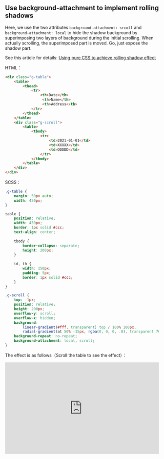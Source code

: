 ## Use background-attachment to implement rolling shadows

Here, we use the two attributes `background-attachment: srcoll` and `background-attachment: local` to hide the shadow background by superimposing two layers of background during the initial scrolling. When actually scrolling, the superimposed part is moved. Go, just expose the shadow part.

See this article for details: [Using pure CSS to achieve rolling shadow effect](https://juejin.cn/post/6913725602428600334)

HTML：

```html
<div class="g-table">
    <table>
        <thead>
            <tr>
                <th>Date</th>
                 <th>Name</th>
                 <th>Address</th>
            </tr>    
        </thead>
    </table>
    <div class="g-scroll">
        <table>
            <tbody>
                <tr>
                    <td>2021-01-01</td>
                    <td>XXXXX</td>
                    <td>DDDDD</td>
                </tr>    
            </tbody>
        </table>
    </div>
</div>
```

SCSS：
```scss
.g-table {
    margin: 50px auto;
    width: 450px;
}

table {
    position: relative;
    width: 450px;
    border: 1px solid #ccc;
    text-align: center;
    
    tbody {
        border-collapse: separate;
        height: 200px;
    }
    
    td, th {
        width: 150px;
        padding: 5px;
        border: 1px solid #ccc;
    }
}

.g-scroll {
    top: -1px;
    position: relative;
    height: 200px;
    overflow-y: scroll;
    overflow-x: hidden;
    background: 
        linear-gradient(#fff, transparent) top / 100% 100px,
        radial-gradient(at 50% -15px, rgba(0, 0, 0, .8), transparent 70%) top / 100000% 12px;
    background-repeat: no-repeat;
    background-attachment: local, scroll;
}
```

The effect is as follows（Scroll the table to see the effect）：

<iframe height="300" style="width: 100%;" scrolling="no" title="bg-attachment-scroll-shadow" src="https://codepen.io/dvha/embed/OJrwZWa?default-tab=html%2Cresult" frameborder="no" loading="lazy" allowtransparency="true" allowfullscreen="true">
  See the Pen <a href="https://codepen.io/dvha/pen/OJrwZWa">
  bg-attachment-scroll-shadow</a> by HaDV (<a href="https://codepen.io/dvha">@dvha</a>)
  on <a href="https://codepen.io">CodePen</a>.
</iframe>